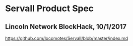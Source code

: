 # Servall Product Spec

## Lincoln Network BlockHack, 10/1/2017

https://github.com/locomotes/Servall/blob/master/index.md
